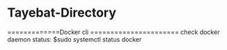 # Tayebat-Directory

=============Docker cli ======================
check docker daemon status:
$sudo systemctl status docker
